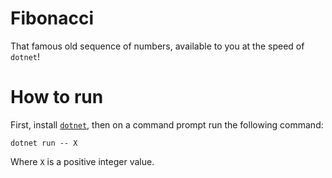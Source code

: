 # Fibonacci

That famous old sequence of numbers, available to you at the speed of `dotnet`!

# How to run

First, install [`dotnet`](https://www.microsoft.com/net), then on a command prompt run the following command:

```
dotnet run -- X
```

Where `X` is a positive integer value.